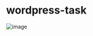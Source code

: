 # wordpress-task

![image](https://github.com/1Laura/wordpress-task/assets/35330958/0590e09e-b8ff-4954-8cf3-514f1e90a3b3)
